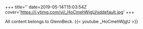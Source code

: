 +++
title=''
date=2019-05-14T15:03:54Z
cover='https://i.ytimg.com/vi/_HoCmehWjgU/sddefault.jpg'
+++

All content belongs to GlennBeck.
{{< youtube _HoCmehWjgU >}}
